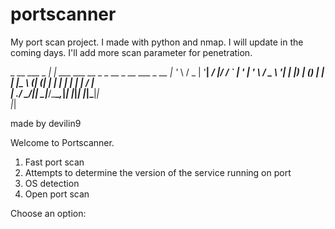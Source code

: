# portscanner
My port scan project. I made with python and nmap. I will update in the coming days. I'll add more scan parameter for penetration.


 _ __   ___  _ __| |_ ___  ___ __ _ _ __  _ __   ___ _ __ 
| '_ \ / _ \| '__| __/ __|/ __/ _` | '_ \| '_ \ / _ \ '__|
| |_) | (_) | |  | |_\__ \ (_| (_| | | | | | | |  __/ |   
| .__/ \___/|_|   \__|___/\___\__,_|_| |_|_| |_|\___|_|   
|_|                                                       
 
made by devilin9

Welcome to Portscanner.

1) Fast port scan
2) Attempts to determine the version of the service running on port
3) OS detection 
4) Open port scan

Choose an option: 
